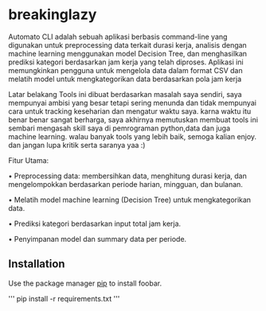 # breakinglazy
Automato CLI adalah sebuah aplikasi berbasis command-line yang digunakan untuk preprocessing data terkait durasi kerja, analisis dengan machine learning menggunakan model Decision Tree, dan menghasilkan prediksi kategori berdasarkan jam kerja yang telah diproses. Aplikasi ini memungkinkan pengguna untuk mengelola data dalam format CSV dan melatih model untuk mengkategorikan data berdasarkan pola jam kerja

Latar belakang Tools ini dibuat berdasarkan masalah saya sendiri, saya mempunyai ambisi yang besar tetapi sering menunda dan tidak mempunyai cara untuk tracking keseharian dan mengatur waktu saya. karna waktu itu benar benar sangat berharga, saya akhirnya memutuskan membuat tools ini sembari mengasah skill saya di pemrograman python,data dan juga machine learning. walau banyak tools yang lebih baik, semoga kalian enjoy. dan jangan lupa kritik serta saranya yaa :)

Fitur Utama:

• Preprocessing data: membersihkan data, menghitung durasi kerja, dan mengelompokkan berdasarkan periode harian, mingguan, dan bulanan.

• Melatih model machine learning (Decision Tree) untuk mengkategorikan data.

• Prediksi kategori berdasarkan input total jam kerja.

• Penyimpanan model dan summary data per periode.

## Installation

Use the package manager [pip](https://pip.pypa.io/en/stable/) to install foobar.

'''
pip install -r requirements.txt
'''
